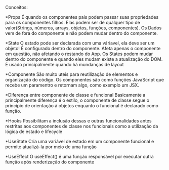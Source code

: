 Conceitos:

*Props
É quando os componentes pais podem passar suas propriedades para os componentes filhos. Elas podem ser de qualquer tipo de valor(Strings, números, arrays, objetos, funções, componentes). Os Dados vem de fora do componente e não podem mudar dentro do componente.

*State
O estado pode ser declarada com uma váriavel, ela deve ser um objeto! É configurado dentro do componente. Afeta apenas o componente em questão, não afetando o restando do App. Os States podem mudar dentro do componente e quando eles mudam existe a atualização do DOM. É usado principalmente quando há mundanças de layout

*Componente
São muito uteis para reutilização de elementos e organização do código. Os componentes são como funções JavaScript que recebe um paramentro e retornam algo, como exemplo um JSX.

*Diferença entre componente de classe e funcional
Basicamente a principalmente diferença é o estilo, o componente de classe segue o principio de orientação á objetos enquanto o funcional é declarado como função. 

*Hooks
Possibilitam a inclusão dessas e outras funcionalidades antes restritas aos componentes de classe nos funcionais como a utilização da lógica de estado e lifecycle

*UseState
Cria uma variável de estado em um componente funcional e permite atualizá-la por meio de uma função

*UseEffect
O useEffect() é uma função responsável por executar outra função após renderização do componente